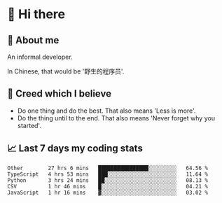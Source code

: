 # 👋 Hi there

## :speech_balloon: About me

An informal developer.

In Chinese, that would be '野生的程序员'.

## :see_no_evil: Creed which I believe

- Do one thing and do the best. That also means 'Less is more'.
- Do the thing until to the end. That also means 'Never forget why you started'.

## :chart_with_upwards_trend: Last 7 days my coding stats

<!--START_SECTION:waka-->
```text
Other        27 hrs 6 mins   ████████████████░░░░░░░░░   64.56 % 
TypeScript   4 hrs 53 mins   ███░░░░░░░░░░░░░░░░░░░░░░   11.64 % 
Python       3 hrs 24 mins   ██░░░░░░░░░░░░░░░░░░░░░░░   08.13 % 
CSV          1 hr 46 mins    █░░░░░░░░░░░░░░░░░░░░░░░░   04.21 % 
JavaScript   1 hr 16 mins    ▓░░░░░░░░░░░░░░░░░░░░░░░░   03.02 % 
```
<!--END_SECTION:waka-->
